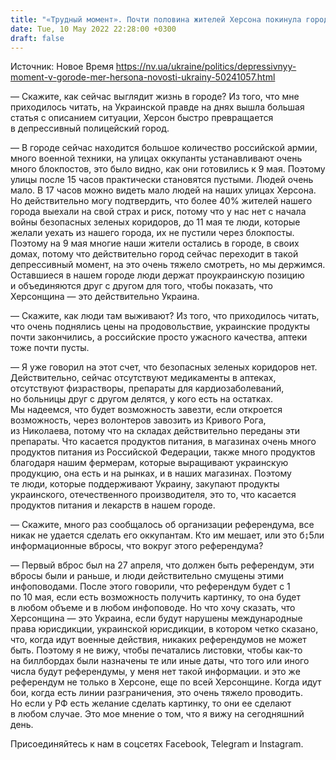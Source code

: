 ```yaml
---
title: "«Трудный момент». Почти половина жителей Херсона покинула город, оставшиеся сплачиваются — интервью с мэром"
date: Tue, 10 May 2022 22:28:00 +0300
draft: false
---
```

Источник: Новое Время https://nv.ua/ukraine/politics/depressivnyy-moment-v-gorode-mer-hersona-novosti-ukrainy-50241057.html


— Скажите, как сейчас выглядит жизнь в городе? Из того, что мне приходилось читать, на Украинской правде на днях вышла большая статья с описанием ситуации, Херсон быстро превращается в депрессивный полицейский город.

— В городе сейчас находится большое количество российской армии, много военной техники, на улицах оккупанты устанавливают очень много блокпостов, это было видно, как они готовились к 9 мая. Поэтому улицы после 15 часов практически становятся пустыми. Людей очень мало. В 17 часов можно видеть мало людей на наших улицах Херсона. Но действительно могу подтвердить, что более 40% жителей нашего города выехали на свой страх и риск, потому что у нас нет с начала войны безопасных зеленых коридоров, до 11 мая те люди, которые желали уехать из нашего города, их не пустили через блокпосты. Поэтому на 9 мая многие наши жители остались в городе, в своих домах, потому что действительно город сейчас переходит в такой депрессивный момент, на это очень тяжело смотреть, но мы держимся. Оставшиеся в нашем городе люди держат проукраинскую позицию и объединяются друг с другом для того, чтобы показать, что Херсонщина — это действительно Украина.

— Скажите, как люди там выживают? Из того, что приходилось читать, что очень поднялись цены на продовольствие, украинские продукты почти закончились, а российские просто ужасного качества, аптеки тоже почти пусты.

— Я уже говорил на этот счет, что безопасных зеленых коридоров нет. Действительно, сейчас отсутствуют медикаменты в аптеках, отсутствуют физрастворы, препараты для кардиозаболеваний, но больницы друг с другом делятся, у кого есть на остатках. Мы надеемся, что будет возможность завезти, если откроется возможность, через волонтеров завозить из Кривого Рога, из Николаева, потому что на складах действительно переданы эти препараты. Что касается продуктов питания, в магазинах очень много продуктов питания из Российской Федерации, также много продуктов благодаря нашим фермерам, которые выращивают украинскую продукцию, она есть и на рынках, и в наших магазинах. Поэтому те люди, которые поддерживают Украину, закупают продукты украинского, отечественного производителя, это то, что касается продуктов питания и лекарств в нашем городе.

— Скажите, много раз сообщалось об организации референдума, все никак не удается сделать его оккупантам. Кто им мешает, или это б↨5ли информационные вбросы, что вокруг этого референдума?

— Первый вброс был на 27 апреля, что должен быть референдум, эти вбросы были и раньше, и люди действительно смущены этими инфоповодами. После этого говорили, что референдум будет с 1 по 10 мая, если есть возможность получить картинку, то она будет в любом объеме и в любом инфоповоде. Но что хочу сказать, что Херсонщина — это Украина, если будут нарушены международные права юрисдикции, украинской юрисдикции, в котором четко сказано, что, когда идут военные действия, никаких референдумов не может быть. Поэтому я не вижу, чтобы печатались листовки, чтобы как-то на биллбордах были назначены те или иные даты, что того или иного числа будут референдумы, у меня нет такой информации. и это же референдум не только в Херсоне, еще по всей Херсонщине. Когда идут бои, когда есть линии разграничения, это очень тяжело проводить. Но если у РФ есть желание сделать картинку, то они ее сделают в любом случае. Это мое мнение о том, что я вижу на сегодняшний день.

Присоединяйтесь к нам в соцсетях Facebook, Telegram и Instagram.
